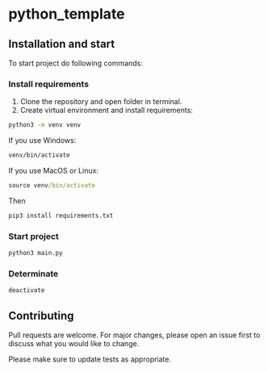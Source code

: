 # python_template

## Installation and start

To start project do following commands:

### Install requirements

1. Clone the repository and open folder in terminal.
2. Create virtual environment and install requirements:

```cmd
python3 -m venv venv
```

If you use Windows:

```cmd
venv/bin/activate
```

If you use MacOS or Linux:

```cmd
source venv/bin/activate
```

Then

```cmd
pip3 install requirements.txt
```

### Start project

```cmd
python3 main.py
```

### Determinate

```cmd
deactivate
```

## Contributing

Pull requests are welcome. For major changes, please open an issue first
to discuss what you would like to change.

Please make sure to update tests as appropriate.
